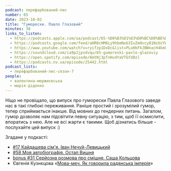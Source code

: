 ```yaml
---
podcast: перефарбований-лис
number: 65
date: 2023-10-02
title: "Гуморески. Павло Глазовий"
minutes: 38
links_to_listen:
  - https://podcasts.apple.com/ua/podcast/65-%D0%B3%D1%83%D0%BC%D0%BE%D1%80%D0%B5%D1%81%D0%BA%D0%B8-%D0%BF%D0%B0%D0%B2%D0%BB%D0%BE-%D0%B3%D0%BB%D0%B0%D0%B7%D0%BE%D0%B2%D0%B8%D0%B9/id1563575488?i=1000629867349
  - https://podcasts.google.com/feed/aHR0cHM6Ly9hbmNob3IuZm0vcy81NzUzYWEwMC9wb2RjYXN0L3Jzcw/episode/OTc2ZGQ4NzQtZjBiZS00Mjg0LTg1YjYtNjE4NTRjY2RjY2E4?sa=X&ved=0CAUQkfYCahcKEwiYhqz_k5aDAxUAAAAAHQAAAAAQAQ
  - https://www.youtube.com/watch?v=ryifzp1DxDc&list=PLoHkFkJBWnacH4km8nqKVKx30Rv2x3cFh&index=6&pp=iAQB
  - https://soundcloud.com/ia9p2jpsdvqu/65-gumoreski-pavlo-glazoviy
  - https://open.spotify.com/episode/6mtNj3pfnHu4YaVTGfd0zl
  - https://podcasts.nv.ua/episode/25442.html
podcast_lists:
  - перефарбований-лис-сезон-7
people:
  - валентина-мержиєвська
  - марія-діденко
---
```


Ніщо не провіщало, що випуск про гуморески Павла Глазового заведе нас в такі
глибокі переживання. Раніше простий і зрозумілий гумор, тепер сприймається
інакше. Від мовних до гендерних питань. Загалом, гумор дозволяє нам підсвітити
певну ситуацію, з тим, щоб її осмислити, впоратись з нею. Але не всі жарти є
такими. Щоб дізнатись більше - послухайте цей випуск :)

Згадане у подкасті:

- [#17 Кайдашева сім'я. Іван Нечуй-Левицький][1]
- [#58 Моя автобіографія. Остап Вишня][2]
- [bonus #31 Серйозна розмова про смішне. Саша Кольцова][3]
- Євгенія Кузнєцова «[Мова-меч. Як говорила радянська імперія][4]»

[1]: /перефарбований-лис/20/
[2]: /перефарбований-лис/87/
[3]: /перефарбований-лис/93/
[4]: https://humanitarka.com/product/mova-mech/
